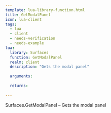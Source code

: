 ```yaml
---
template: lua-library-function.html
title: GetModalPanel
icon: lua-client
tags:
  - lua
  - client
  - needs-verification
  - needs-example
lua:
  library: Surfaces
  function: GetModalPanel
  realm: client
  description: "Gets the modal panel"
  
  arguments:
  
  returns:
    
---
```


<div class="lua__search__keywords">
Surfaces.GetModalPanel &#x2013; Gets the modal panel
</div>
